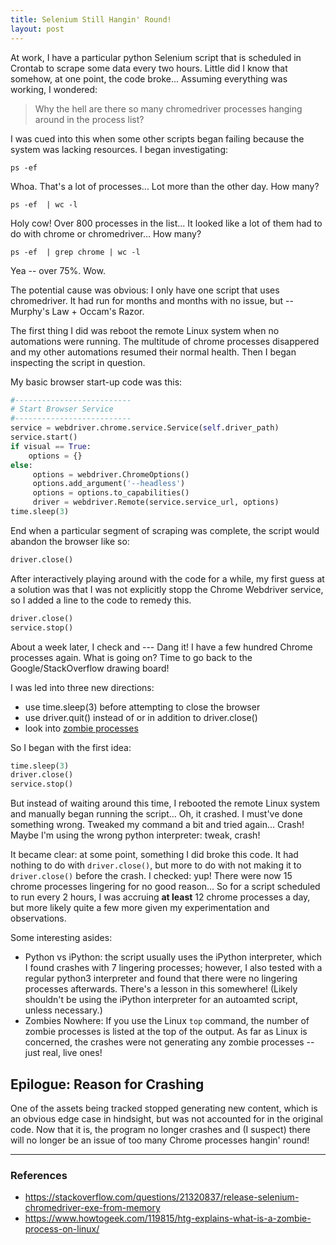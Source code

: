 ```yaml
---
title: Selenium Still Hangin' Round!
layout: post
---
```


At work, I have a particular python Selenium script that is scheduled in Crontab
to scrape some data every two hours.  Little did I know that somehow, at one point,
the code broke... Assuming everything was working, I wondered:
> Why the hell are there so many chromedriver processes hanging around in the process list?

I was cued into this when some other scripts began failing because the system was lacking
resources.  I began investigating:

```
ps -ef  
```

Whoa. That's a lot of processes... Lot more than the other day.  How many?

```
ps -ef  | wc -l
```

Holy cow!  Over 800 processes in the list... It looked like a lot of them had to do
with chrome or chromedriver... How many?

```
ps -ef  | grep chrome | wc -l
```

Yea -- over 75%. Wow.  

The potential cause was obvious: I only have one script that uses chromedriver.  It had run
for months and months with no issue, but -- Murphy's Law + Occam's Razor.  

The first thing I did was reboot the remote Linux system when no automations were 
running.  The multitude of chrome processes disappered and my other automations resumed
their normal health.  Then I began inspecting the script in question.

My basic browser start-up code was this:
```python
#--------------------------
# Start Browser Service
#--------------------------
service = webdriver.chrome.service.Service(self.driver_path)
service.start()
if visual == True:
    options = {}
else:
     options = webdriver.ChromeOptions()
     options.add_argument('--headless')
     options = options.to_capabilities()
     driver = webdriver.Remote(service.service_url, options)
time.sleep(3)
```

End when a particular segment of scraping was complete, the script would abandon
the browser like so:
```python
driver.close()
```

After interactively playing around with the code for a while, my first guess at a solution 
was that I was not explicitly stopp the Chrome Webdriver service, so I added a line to the code
to remedy this.
```python
driver.close()
service.stop()
```

About a week later, I check and --- Dang it! I have a few hundred Chrome processes again. What
is going on?  Time to go back to the Google/StackOverflow drawing board!

I was led into three new directions:
* use time.sleep(3) before attempting to close the browser 
* use driver.quit() instead of or in addition to driver.close() 
* look into [zombie processes](https://www.howtogeek.com/119815/htg-explains-what-is-a-zombie-process-on-linux/)

So I began with the first idea:
```python
time.sleep(3)
driver.close()
service.stop()
```

But instead of waiting around this time, I rebooted the remote Linux system and manually began 
running the script... Oh, it crashed.  I must've done something wrong.  Tweaked my command a bit and
tried again... Crash!  Maybe I'm using the wrong python interpreter: tweak, crash!  

It became clear: at some point, something I did broke this code. It had nothing to do with `driver.close()`,
but more to do with not making it to `driver.close()` before the crash.  I checked: yup! There were now
15 chrome processes lingering for no good reason... So for a script scheduled to run
every 2 hours, I was accruing **at least** 12 chrome processes a day, but more likely quite a few more
given my experimentation and observations.  

Some interesting asides: 
* Python vs iPython: the script usually uses the iPython interpreter, which I found crashes with 7 lingering processes; however, I also tested with a regular python3 interpreter and found that there were no lingering processes afterwards.  There's a lesson in this somewhere! (Likely shouldn't be using the iPython interpreter for an autoamted script, unless necessary.)
* Zombies Nowhere: If you use the Linux `top` command, the number of zombie processes is listed at the top of the output.  As far as Linux is concerned, the crashes were not generating any zombie processes -- just real, live ones!


## Epilogue: Reason for Crashing
One of the assets being tracked stopped generating new content, which is an obvious edge case in hindsight,
but was not accounted for in the original code.  Now that it is, the program no longer crashes and (I suspect)
there will no longer be an issue of too many Chrome processes hangin' round!

------------------------------

### References
* https://stackoverflow.com/questions/21320837/release-selenium-chromedriver-exe-from-memory
* https://www.howtogeek.com/119815/htg-explains-what-is-a-zombie-process-on-linux/
